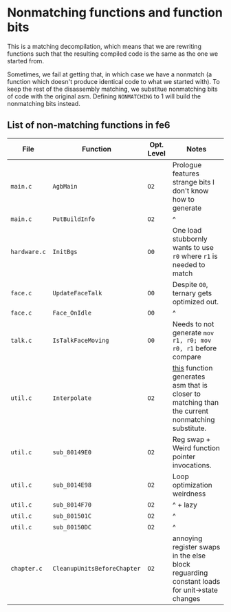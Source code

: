 
# Nonmatching functions and function bits

This is a matching decompilation, which means that we are rewriting functions such that the resulting compiled code is the same as the one we started from.

Sometimes, we fail at getting that, in which case we have a nonmatch (a function which doesn't produce identical code to what we started with). To keep the rest of the disassembly matching, we substitue nonmatching bits of code with the original asm. Defining `NONMATCHING` to 1 will build the nonmatching bits instead.

## List of non-matching functions in fe6

| File         | Function           | Opt. Level | Notes
| ------------ | ------------------ | ---------- | -----
| `main.c`     | `AgbMain`          | `O2`       | Prologue features strange bits I don't know how to generate
| `main.c`     | `PutBuildInfo`     | `O2`       | ^
| `hardware.c` | `InitBgs`          | `O0`       | One load stubbornly wants to use `r0` where `r1` is needed to match
| `face.c`     | `UpdateFaceTalk`   | `O0`       | Despite `O0`, ternary gets optimized out.
| `face.c`     | `Face_OnIdle`      | `O0`       | ^
| `talk.c`     | `IsTalkFaceMoving` | `O0`       | Needs to not generate `mov r1, r0; mov r0, r1` before compare
| `util.c`     | `Interpolate` | `O2` | [this](https://agbcc.karathan.at/#z:OYLghAFBqd5QCxAYwPYBMCmBRdBLAF1QCcAaPECAM1QDsCBlZAQwBtMQBGAOgAYB2ACwBOAKyCATAGZhsucIAcpAFZdSrZrVAB9XclIBnVAFdiyDgHIApLwCCeegGoAIngBuEBwVKOvASispACEbW1CvRwNjACNtBV5OYIlBTycDBGYAB0wfCNZUXKcEPEKCRwAPUsdMWnQAuyt%2BEIbeYQjaYwBbQOaw1ojicp7Qkf6qRwga9EdA51nHXnq%2B4RthYkwCU1pHYuGW5YMAd0JkBAn0rMwl1cbe0eEWA0wFkHvVjs6ZqWcJ4scAWkc%2BT8jgAVBU9stVutNsRtvkZhIgi53BAPj4pgFgqNlo9npxXi0Vq0Pl8fuUwRVKRA/oDgZCbq0YVsgahEcjXB50dVapTMQyiXjHBJCVCSV0yVTwRTpdTaaysXcidCNiyEVYkSiuV0MbzwVM%2BbVFTjVkKpKLGcJSfMZVK7baaXgAQqBWK1qq4az2Vq0TqedN9Xr/Ya6q7Tcwno5BBbWtCKfMDYChtjleLPvNBpTM%2BDHc76Sm%2Bm7mZ71Zrc3TUCDAZzfZ1dQH/cb9uHI6IY8S1vHvsGkwKO9bu9nHEOh%2BWXQW3kyPfC2RrkWPgc6a9yDYGG/yJ8r%2BHNm1PYdteAzt6ELH51CALKILKRaBfeNfUBeAMKRExmZ4aqSca8EO%2Bns8ANYgKIvDnhYgjXreFj3qQj4WNeBggKBv7QaepBwLASBoJ0mR4OwZAUBA2G4fhIDMMA0TIPoVB4QQmDEIhEDRH%2BpDRA4zDEAAnhe36kNhnQ1AQADytCsNxqGkFgnSaMA7Asfg6zIAQ7iYIhEmYOUmDIMYdE8deXiYKwenqHg0TEBxnFPhgli8QQxB4J0elnhoWggLo2j6KwpmIZAZ6oJkyl0Gp/ydAQCBdNE/wGcQhwkABAJCRIAJUAgGn/BGnQIW%2B5hcM5F5XjeLFweRlHII4Ey4IQJCIl%2BPhWTheH0TVnAgk%2BP5/n4gHAaBRngZBRUXghSGkCh96dWBEj9RJcHtah41uPRBh4HQICCEAA%3D%3D) function generates asm that is closer to matching than the current nonmatching substitute.
| `util.c`     | `sub_80149E0` | `O2` | Reg swap + Weird function pointer invocations.
| `util.c`     | `sub_8014E98` | `O2` | Loop optimization weirdness
| `util.c`     | `sub_8014F70` | `O2` | ^ + lazy
| `util.c`     | `sub_801501C` | `O2` | ^
| `util.c`     | `sub_80150DC` | `O2` | ^
| `chapter.c`  | `CleanupUnitsBeforeChapter` | `O2` | annoying register swaps in the else block reguarding constant loads for unit->state changes
